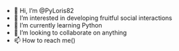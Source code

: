 - 👋 Hi, I’m @PyLoris82
- 👀 I’m interested in developing fruitful social interactions
- 🌱 I’m currently learning Python
- 💞️ I’m looking to collaborate on anything
- 📫 How to reach me()

<!---
PyLoris82/PyLoris82 is a ✨ special ✨ repository because its `README.md` (this file) appears on your GitHub profile.
You can click the Preview link to take a look at your changes.
--->
